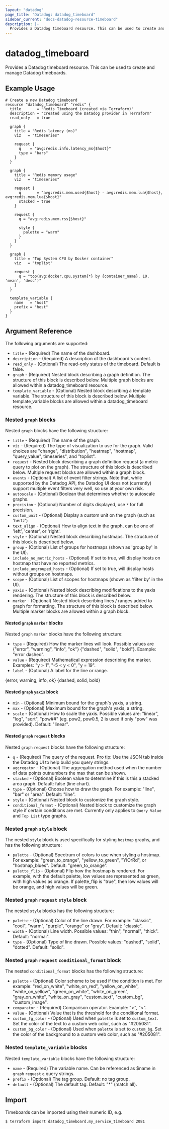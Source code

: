 ```yaml
---
layout: "datadog"
page_title: "Datadog: datadog_timeboard"
sidebar_current: "docs-datadog-resource-timeboard"
description: |-
  Provides a Datadog timeboard resource. This can be used to create and manage timeboards.
---
```


# datadog_timeboard

Provides a Datadog timeboard resource. This can be used to create and manage Datadog timeboards.

## Example Usage

```hcl
# Create a new Datadog timeboard
resource "datadog_timeboard" "redis" {
  title       = "Redis Timeboard (created via Terraform)"
  description = "created using the Datadog provider in Terraform"
  read_only   = true

  graph {
    title = "Redis latency (ms)"
    viz   = "timeseries"

    request {
      q    = "avg:redis.info.latency_ms{$host}"
      type = "bars"
    }
  }

  graph {
    title = "Redis memory usage"
    viz   = "timeseries"

    request {
      q       = "avg:redis.mem.used{$host} - avg:redis.mem.lua{$host}, avg:redis.mem.lua{$host}"
      stacked = true
    }

    request {
      q = "avg:redis.mem.rss{$host}"

      style {
        palette = "warm"
      }
    }
  }

  graph {
    title = "Top System CPU by Docker container"
    viz   = "toplist"

    request {
      q = "top(avg:docker.cpu.system{*} by {container_name}, 10, 'mean', 'desc')"
    }
  }

  template_variable {
    name   = "host"
    prefix = "host"
  }
}
```

## Argument Reference

The following arguments are supported:

* `title` - (Required) The name of the dashboard.
* `description` - (Required) A description of the dashboard's content.
* `read_only` - (Optional) The read-only status of the timeboard. Default is false.
* `graph` - (Required) Nested block describing a graph definition. The structure of this block is described below. Multiple graph blocks are allowed within a datadog_timeboard resource.
* `template_variable` - (Optional) Nested block describing a template variable. The structure of this block is described below. Multiple template_variable blocks are allowed within a datadog_timeboard resource.

### Nested `graph` blocks

Nested `graph` blocks have the following structure:

* `title` - (Required) The name of the graph.
* `viz` - (Required) The type of visualization to use for the graph. Valid choices are "change", "distribution", "heatmap", "hostmap", "query_value", timeseries", and "toplist".
* `request` - Nested block describing a graph definition request (a metric query to plot on the graph). The structure of this block is described below. Multiple request blocks are allowed within a graph block.
* `events` - (Optional) A list of event filter strings. Note that, while supported by the Datadog API, the Datadog UI does not (currently) support multiple event filters very well, so use at your own risk.
* `autoscale` - (Optional) Boolean that determines whether to autoscale graphs.
* `precision` - (Optional) Number of digits displayed, use `*` for full precision.
* `custom_unit` - (Optional) Display a custom unit on the graph (such as 'hertz')
* `text_align` - (Optional) How to align text in the graph, can be one of 'left', 'center', or 'right'.
* `style` - (Optional) Nested block describing hostmaps. The structure of this block is described below.
* `group` - (Optional) List of groups for hostmaps (shown as 'group by' in the UI).
* `include_no_metric_hosts` - (Optional) If set to true, will display hosts on hostmap that have no reported metrics.
* `include_ungrouped_hosts` - (Optional) If set to true, will display hosts without groups on hostmaps.
* `scope` - (Optional) List of scopes for hostmaps (shown as 'filter by' in the UI).
* `yaxis` - (Optional) Nested block describing modifications to the yaxis rendering. The structure of this block is described below.
* `marker` - (Optional) Nested block describing lines / ranges added to graph for formatting. The structure of this block is described below. Multiple marker blocks are allowed within a graph block.

#### Nested `graph` `marker` blocks

Nested `graph` `marker` blocks have the following structure:

* `type` - (Required) How the marker lines will look. Possible values are {"error", "warning", "info", "ok"} {"dashed", "solid", "bold"}. Example: "error dashed".
* `value` - (Required) Mathematical expression describing the marker. Examples: "y > 1", "-5 < y < 0", "y = 19".
* `label` - (Optional) A label for the line or range.

{error, warning, info, ok} {dashed, solid, bold}

#### Nested `graph` `yaxis` block
* `min` - (Optional) Minimum bound for the graph's yaxis, a string.
* `max` - (Optional) Maximum bound for the graph's yaxis, a string.
* `scale` - (Optional) How to scale the yaxis. Possible values are: "linear", "log", "sqrt", "pow##" (eg. pow2, pow0.5, 2 is used if only "pow" was provided). Default: "linear".

#### Nested `graph` `request` blocks

Nested `graph` `request` blocks have the following structure:

* `q` - (Required) The query of the request. Pro tip: Use the JSON tab inside the Datadog UI to help build you query strings.
* `aggregator` - (Optional) The aggregation method used when the number of data points outnumbers the max that can be shown.
* `stacked` - (Optional) Boolean value to determine if this is this a stacked area graph. Default: false (line chart).
* `type` - (Optional) Choose how to draw the graph. For example: "line", "bar" or "area". Default: "line".
* `style` - (Optional) Nested block to customize the graph style.
* `conditional_format` - (Optional) Nested block to customize the graph style if certain conditions are met. Currently only applies to `Query Value` and `Top List` type graphs.

### Nested `graph` `style` block
The nested `style` block is used specifically for styling `hostmap` graphs, and has the following structure:

* `palette` - (Optional) Spectrum of colors to use when styling a hostmap. For example: "green_to_orange", "yellow_to_green", "YlOrRd", or "hostmap_blues". Default: "green_to_orange".
* `palette_flip` - (Optional) Flip how the hostmap is rendered. For example, with the default palette, low values are represented as green, with high values as orange. If palette_flip is "true", then low values will be orange, and high values will be green.

### Nested `graph` `request` `style` block

The nested `style` blocks has the following structure:

* `palette` - (Optional) Color of the line drawn. For example: "classic", "cool", "warm", "purple", "orange" or "gray". Default: "classic".
* `width` - (Optional) Line width. Possible values: "thin", "normal", "thick". Default: "normal".
* `type` - (Optional) Type of line drawn. Possible values: "dashed", "solid", "dotted". Default: "solid".

### Nested `graph` `request` `conditional_format` block

The nested `conditional_format` blocks has the following structure:

* `palette` - (Optional) Color scheme to be used if the condition is met. For example: "red_on_white", "white_on_red", "yellow_on_white", "white_on_yellow", "green_on_white", "white_on_green", "gray_on_white", "white_on_gray", "custom_text", "custom_bg", "custom_image".
* `comparator` - (Required) Comparison operator. Example: ">", "<".
* `value` - (Optional) Value that is the threshold for the conditional format.
* `custom_fg_color` - (Optional) Used when `palette` is set to `custom_text`. Set the color of the text to a custom web color, such as "#205081".
* `custom_bg_color` - (Optional) Used when `palette` is set to `custom_bg`. Set the color of the background to a custom web color, such as "#205081".

### Nested `template_variable` blocks

Nested `template_variable` blocks have the following structure:

* `name` - (Required) The variable name. Can be referenced as $name in `graph` `request` `q` query strings.
* `prefix` - (Optional) The tag group. Default: no tag group.
* `default` - (Optional) The default tag. Default: "*" (match all).

## Import

Timeboards can be imported using their numeric ID, e.g.

```
$ terraform import datadog_timeboard.my_service_timeboard 2081
```
